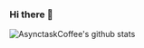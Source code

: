 ### Hi there 👋
![AsynctaskCoffee's github stats](https://github-readme-stats.vercel.app/api?username=AsynctaskCoffee&show_icons=true&hide_border=true)
